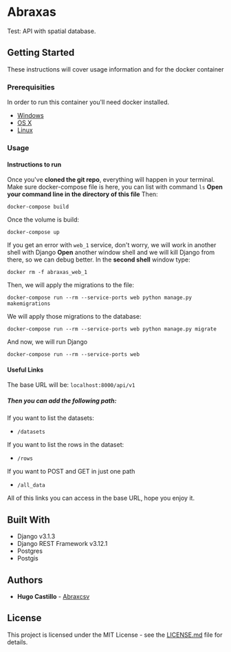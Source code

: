 # Abraxas

Test: API with spatial database.
## Getting Started

These instructions will cover usage information and for the docker container 

### Prerequisities


In order to run this container you'll need docker installed.

* [Windows](https://docs.docker.com/windows/started)
* [OS X](https://docs.docker.com/mac/started/)
* [Linux](https://docs.docker.com/linux/started/)

### Usage

#### Instructions to run 
Once you've **cloned the git repo**, everything will happen in your terminal.
Make sure docker-compose file is here, you can list with command ```ls```
**Open your command line in the directory of this file**
Then:

    docker-compose build
Once the volume is build:

    docker-compose up
If you get an error with ```web_1``` service, don't worry, we will work in another shell with Django
**Open** another window shell  and we will kill Django from there, so we can debug better.
In the **second shell** window type:

    docker rm -f abraxas_web_1
Then, we will apply the migrations to the file:

    docker-compose run --rm --service-ports web python manage.py makemigrations
We will apply those migrations to the database:

    docker-compose run --rm --service-ports web python manage.py migrate
And now, we will run Django

    docker-compose run --rm --service-ports web


#### Useful Links
The base URL will be:
`localhost:8000/api/v1`
##### Then you can add the following path:
If you want to list the datasets:
* `/datasets` 

If you want to list the rows in the dataset:
* `/rows`

If you want to POST and GET in just one path
* `/all_data`

All of this links you can access in the base URL, hope you enjoy it.
## Built With

* Django v3.1.3
* Django REST Framework v3.12.1
* Postgres
* Postgis


## Authors

* **Hugo Castillo** - [Abraxcsv](https://github.com/abraxcsv)

## License

This project is licensed under the MIT License - see the [LICENSE.md](LICENSE.md) file for details.

